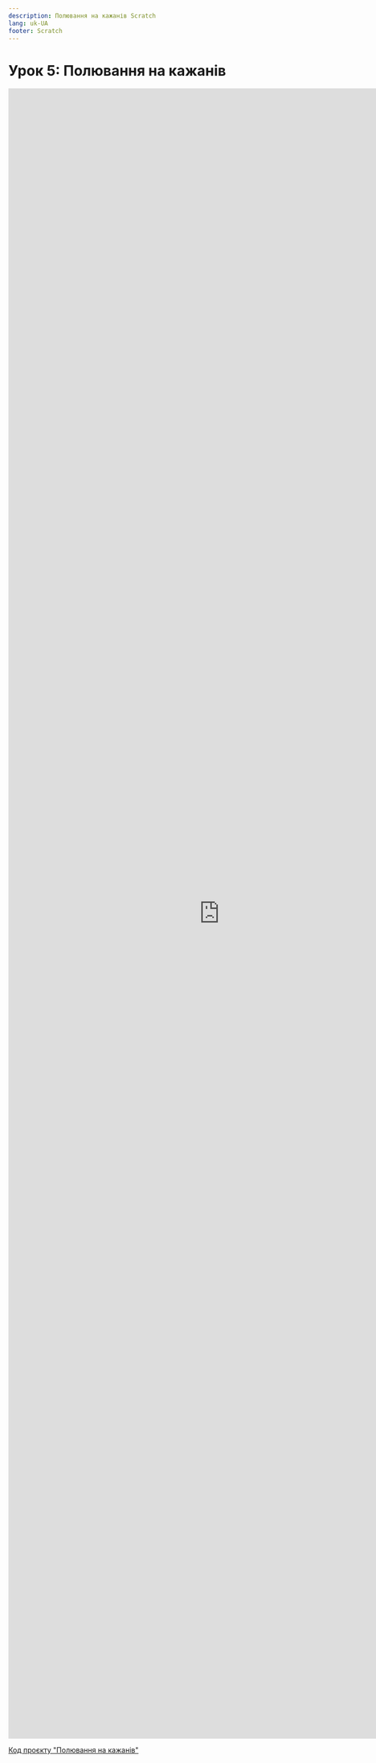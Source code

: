 ```yaml
---
description: Полювання на кажанів Scratch
lang: uk-UA
footer: Scratch
---
```

# Урок 5: Полювання на кажанів

<embed src="https://test-osvita-code-v2.github.io/scratch/assets/files/5.pdf" width="840px" height="3280px" />

[Код проєкту "Полювання на кажанів"](https://scratch.mit.edu/projects/354138435)